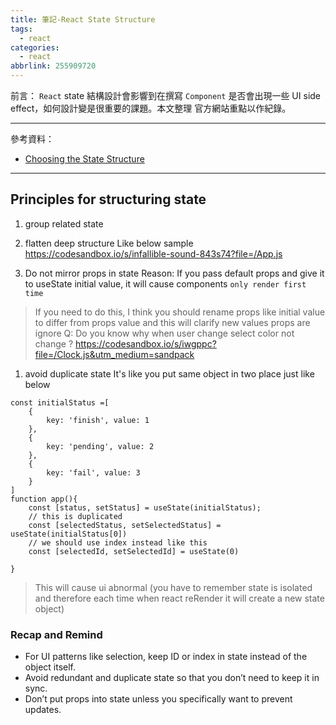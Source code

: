 ```yaml
---
title: 筆記-React State Structure
tags:
  - react
categories:
  - react
abbrlink: 255909720
---
```

前言：
`React` state 結構設計會影響到在撰寫 `Component` 是否會出現一些 UI side effect，如何設計變是很重要的課題。本文整理
官方網站重點以作紀錄。
<!-- more -->
---
參考資料：
- [Choosing the State Structure](https://react.dev/learn/choosing-the-state-structure)

---
## Principles for structuring state
1. group related state
2. flatten deep structure
Like below sample
https://codesandbox.io/s/infallible-sound-843s74?file=/App.js

3. Do not mirror props in state
   Reason: If you pass default props and give it to useState initial value, it will cause components `only render first time`

> If you need to do this, I think you should rename props like initial value to differ from props value and this will clarify new values props are ignore
> Q: Do you know why when user change select color not change ?
> https://codesandbox.io/s/iwgppc?file=/Clock.js&utm_medium=sandpack


1. avoid duplicate state
It's like you put same object in two place just like below 
```jsx=
const initialStatus =[
    {
        key: 'finish', value: 1
    },
    {
        key: 'pending', value: 2
    },
    {
        key: 'fail', value: 3
    }
]
function app(){
    const [status, setStatus] = useState(initialStatus);
    // this is duplicated
    const [selectedStatus, setSelectedStatus] = useState(initialStatus[0]) 
    // we should use index instead like this 
    const [selectedId, setSelectedId] = useState(0) 
    
}
```

> This will cause ui abnormal (you have to remember state is isolated and therefore each time when react reRender it will create a new state object)

### Recap and Remind
- For UI patterns like selection, keep ID or index in state instead of the object itself.
- Avoid redundant and duplicate state so that you don’t need to keep it in sync.
- Don’t put props into state unless you specifically want to prevent updates.